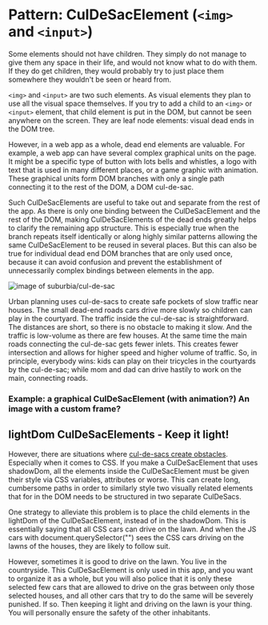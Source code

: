# Pattern: CulDeSacElement (`<img>` and `<input>`)

Some elements should not have children. They simply do not manage to give them any space in their life, 
and would not know what to do with them. If they do get children, they would probably try to just 
place them somewhere they wouldn't be seen or heard from.

`<img>` and `<input>` are two such elements.
As visual elements they plan to use all the visual space themselves.
If you try to add a child to an `<img>` or `<input>` element, 
that child element is put in the DOM, but cannot be seen anywhere on the screen.
They are leaf node elements: visual dead ends in the DOM tree.

However, in a web app as a whole, dead end elements are valuable.
For example, a web app can have several complex graphical units on the page.
It might be a specific type of button with lots bells and whistles, 
a logo with text that is used in many different places, or 
a game graphic with animation.
These graphical units form DOM branches with only a single path connecting it to the rest of the DOM,
a DOM cul-de-sac.

Such CulDeSacElements are useful to take out and separate from the rest of the app.
As there is only one binding between the CulDeSacElement and the rest of the DOM,
making CulDeSacElements of the dead ends greatly helps to clarify the remaining app structure.
This is especially true when the branch repeats itself identically or along highly similar patterns
allowing the same CulDeSacElement to be reused in several places.
But this can also be true for individual dead end DOM branches that are only used once,
because it can avoid confusion and prevent the establishment of unnecessarily complex bindings between elements in the app.

![image of suburbia/cul-de-sac](cul-de-sac-newport-pelican-hill.png "dead ends")

Urban planning uses cul-de-sacs to create safe pockets of slow traffic near houses.
The small dead-end roads cars drive more slowly so children can play in the courtyard.
The traffic inside the cul-de-sac is straightforward. 
The distances are short, so there is no obstacle to making it slow.
And the traffic is low-volume as there are few houses.
At the same time the main roads connecting the cul-de-sac gets fewer inlets.
This creates fewer intersection and allows for higher speed and higher volume of traffic.
So, in principle, everybody wins: kids can play on their tricycles in the courtyards by the cul-de-sac;
while mom and dad can drive hastily to work on the main, connecting roads.

### Example: a graphical CulDeSacElement (with animation?) An image with a custom frame?


## lightDom CulDeSacElements - Keep it light!
However, there are situations where [cul-de-sacs create obstacles](http://chrisnorstrom.com/2011/10/the-great-cul-de-sac-problem-and-how-to-fix-alleviate-it/).
Especially when it comes to CSS.
If you make a CulDeSacElement that uses shadowDom, 
all the elements inside the CulDeSacElement must be given their style via CSS variables, attributes or worse.
This can create long, cumbersome paths in order to similarly style two visually related elements 
that for in the DOM needs to be structured in two separate CulDeSacs.
 
One strategy to alleviate this problem is to place the child elements in the lightDom of the CulDeSacElement, 
instead of in the shadowDom.
This is essentially saying that all CSS cars can drive on the lawn.
And when the JS cars with document.querySelector("") sees the CSS cars driving on the lawns of the houses,
they are likely to follow suit.

However, sometimes it is good to drive on the lawn.
You live in the countryside.
This CulDeSacElement is only used in this app, and you want to organize it as a whole, 
but you will also police that it is only these selected few cars that are allowed to drive on the gras 
between only those selected houses, and all other cars that try to do the same will be severely punished.
If so. Then keeping it light and driving on the lawn is your thing. 
You will personally ensure the safety of the other inhabitants.

